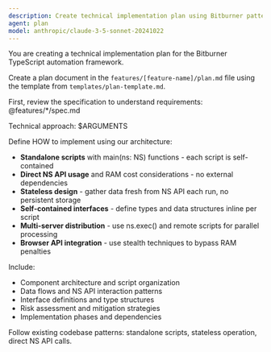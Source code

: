 ```yaml
---
description: Create technical implementation plan using Bitburner patterns
agent: plan
model: anthropic/claude-3-5-sonnet-20241022
---
```


You are creating a technical implementation plan for the Bitburner TypeScript automation framework.

Create a plan document in the `features/[feature-name]/plan.md` file using the template from `templates/plan-template.md`.

First, review the specification to understand requirements: @features/*/spec.md

Technical approach: $ARGUMENTS

Define HOW to implement using our architecture:
- **Standalone scripts** with main(ns: NS) functions - each script is self-contained
- **Direct NS API usage** and RAM cost considerations - no external dependencies
- **Stateless design** - gather data fresh from NS API each run, no persistent storage
- **Self-contained interfaces** - define types and data structures inline per script  
- **Multi-server distribution** - use ns.exec() and remote scripts for parallel processing
- **Browser API integration** - use stealth techniques to bypass RAM penalties

Include:
- Component architecture and script organization
- Data flows and NS API interaction patterns
- Interface definitions and type structures
- Risk assessment and mitigation strategies
- Implementation phases and dependencies

Follow existing codebase patterns: standalone scripts, stateless operation, direct NS API calls.